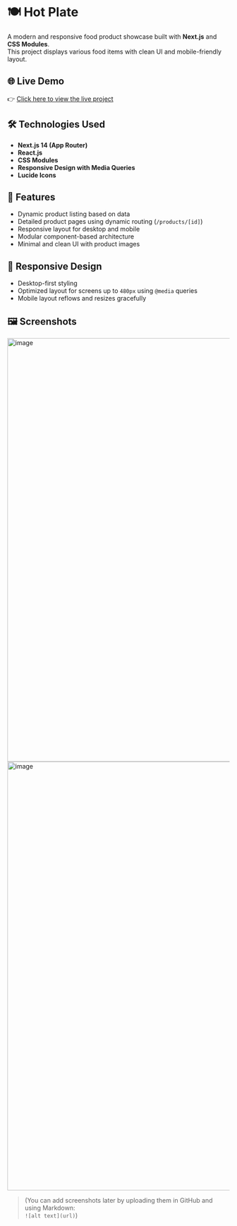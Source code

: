 # 🍽️ Hot Plate

A modern and responsive food product showcase built with **Next.js** and **CSS Modules**.  
This project displays various food items with clean UI and mobile-friendly layout.

## 🌐 Live Demo

👉 [Click here to view the live project](https://hot-plate-6olb-git-master-zahra-abellous-projects.vercel.app/)

## 🛠️ Technologies Used

- **Next.js 14 (App Router)**
- **React.js**
- **CSS Modules**
- **Responsive Design with Media Queries**
- **Lucide Icons**

## 📂 Features

- Dynamic product listing based on data
- Detailed product pages using dynamic routing (`/products/[id]`)
- Responsive layout for desktop and mobile
- Modular component-based architecture
- Minimal and clean UI with product images

## 📱 Responsive Design

- Desktop-first styling
- Optimized layout for screens up to `480px` using `@media` queries
- Mobile layout reflows and resizes gracefully

## 🖼️ Screenshots
<img width="1898" height="960" alt="image" src="https://github.com/user-attachments/assets/bc49c0c5-3a5b-45ce-8fab-835ba79c1f99" />
<img width="1894" height="972" alt="image" src="https://github.com/user-attachments/assets/203f5762-4ebc-433a-b7a2-8976ffb2f5d7" />


> (You can add screenshots later by uploading them in GitHub and using Markdown:  
> `![alt text](url)`)


